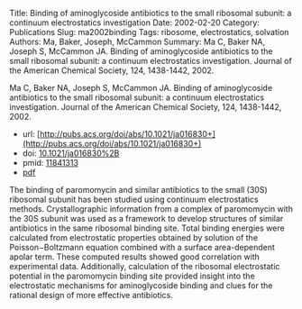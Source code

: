 Title: Binding of aminoglycoside antibiotics to the small ribosomal subunit: a continuum electrostatics investigation
Date: 2002-02-20
Category: Publications
Slug: ma2002binding
Tags: ribosome, electrostatics, solvation
Authors: Ma, Baker, Joseph, McCammon
Summary: Ma C, Baker NA, Joseph S, McCammon JA. Binding of aminoglycoside antibiotics to the small ribosomal subunit: a continuum electrostatics investigation. Journal of the American Chemical Society, 124, 1438-1442, 2002. 

Ma C, Baker NA, Joseph S, McCammon JA. Binding of aminoglycoside antibiotics to the small ribosomal subunit: a continuum electrostatics investigation. Journal of the American Chemical Society, 124, 1438-1442, 2002. 

* url: [http://pubs.acs.org/doi/abs/10.1021/ja016830+](http://pubs.acs.org/doi/abs/10.1021/ja016830+)
* doi: [10.1021/ja016830%2B](http://dx.doi.org/10.1021/ja016830%2B)
* pmid: [11841313](http://www.ncbi.nlm.nih.gov/pubmed/11841313)
* [pdf](http://sobolevnrm.github.io/papers/ma2002binding.pdf)

The binding of paromomycin and similar antibiotics to the small (30S) ribosomal subunit has been studied using continuum electrostatics methods. Crystallographic information from a complex of paromomycin with the 30S subunit was used as a framework to develop structures of similar antibiotics in the same ribosomal binding site. Total binding energies were calculated from electrostatic properties obtained by solution of the Poisson−Boltzmann equation combined with a surface area-dependent apolar term. These computed results showed good correlation with experimental data. Additionally, calculation of the ribosomal electrostatic potential in the paromomycin binding site provided insight into the electrostatic mechanisms for aminoglycoside binding and clues for the rational design of more effective antibiotics.
